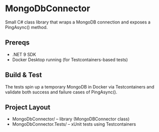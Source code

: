 ﻿# MongoDbConnector

Small C# class library that wraps a MongoDB connection and exposes a PingAsync() method.

## Prereqs
- .NET 9 SDK
- Docker Desktop running (for Testcontainers-based tests)

## Build & Test

The tests spin up a temporary MongoDB in Docker via Testcontainers and validate both success and failure cases of PingAsync().

## Project Layout
- MongoDbConnector/ – library (MongoDBConnector class)
- MongoDbConnector.Tests/ – xUnit tests using Testcontainers
